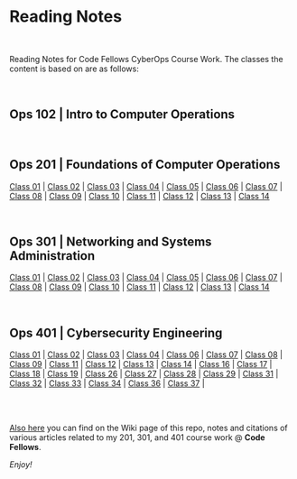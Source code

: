 # Reading Notes

<br>

Reading Notes for Code Fellows CyberOps Course Work.
The classes the content is based on are as follows:

<br>

## Ops 102 | Intro to Computer Operations
<br>

## Ops 201 | Foundations of Computer Operations
[Class 01](https://github.com/billkach/reading-notes/wiki/Ops-201---Class-01) | [Class 02](https://github.com/billkach/reading-notes/wiki/Ops-201---Class-02) | 
[Class 03](https://github.com/billkach/reading-notes/wiki/Ops-201---Class-03) | [Class 04](https://github.com/billkach/reading-notes/wiki/Ops-201---Class-04) | 
[Class 05](https://github.com/billkach/reading-notes/wiki/Ops-201---Class-05) | [Class 06](https://github.com/billkach/reading-notes/wiki/Ops-201---Class-06) | 
[Class 07](https://github.com/billkach/reading-notes/wiki/Ops-201---Class-07) | [Class 08](https://github.com/billkach/reading-notes/wiki/Ops-201---Class-08) | 
[Class 09](https://github.com/billkach/reading-notes/wiki/Ops-201---Class-09) | [Class 10](https://github.com/billkach/reading-notes/wiki/Ops-201---Class-10) |
[Class 11](https://github.com/billkach/reading-notes/wiki/Ops-201---Class-11) | [Class 12](https://github.com/billkach/reading-notes/wiki/Ops-201---Class-12) | 
[Class 13](https://github.com/billkach/reading-notes/wiki/Ops-201---Class-13) | [Class 14](https://github.com/billkach/reading-notes/wiki/Ops-201---Class-14)

<br>

## Ops 301 | Networking and Systems Administration
[Class 01](https://github.com/billkach/reading-notes/wiki/Ops-301---Class-01) | [Class 02](https://github.com/billkach/reading-notes/wiki/Ops-301---Class-02) | 
[Class 03](https://github.com/billkach/reading-notes/wiki/Ops-301---Class-03) | [Class 04](https://github.com/billkach/reading-notes/wiki/Ops-301---Class-04) | 
[Class 05](https://github.com/billkach/reading-notes/wiki/Ops-301---Class-05) | [Class 06](https://github.com/billkach/reading-notes/wiki/Ops-301---Class-06) | 
[Class 07](https://github.com/billkach/reading-notes/wiki/Ops-301---Class-07) | [Class 08](https://github.com/billkach/reading-notes/wiki/Ops-301---Class-08) | 
[Class 09](https://github.com/billkach/reading-notes/wiki/Ops-301---Class-09) | [Class 10](https://github.com/billkach/reading-notes/wiki/Ops-301---Class-10) | 
[Class 11](https://github.com/billkach/reading-notes/wiki/Ops-301---Class-11) | [Class 12](https://github.com/billkach/reading-notes/wiki/Ops-301---Class-12) | 
[Class 13](https://github.com/billkach/reading-notes/wiki/Ops-301---Class-13) | [Class 14](https://github.com/billkach/reading-notes/wiki/Ops-301---Class-14)

<br>

## Ops 401 | Cybersecurity Engineering
[Class 01](https://github.com/billkach/reading-notes/wiki/Ops-401-Class-01) | [Class 02](https://github.com/billkach/reading-notes/wiki/Ops-401-Class-02) |
[Class 03](https://github.com/billkach/reading-notes/wiki/Ops-401-Class-03) | [Class 04](https://github.com/billkach/reading-notes/wiki/Ops-401-Class-04) |
[Class 06](https://github.com/billkach/reading-notes/wiki/Ops-401-Class-06) | [Class 07](https://github.com/billkach/reading-notes/wiki/Ops-401-Class-07) |
[Class 08](https://github.com/billkach/reading-notes/wiki/Ops-401-Class-08) | [Class 09](https://github.com/billkach/reading-notes/wiki/Ops-401-Class-09) |
[Class 11](https://github.com/billkach/reading-notes/wiki/Ops-401-Class-11) | [Class 12](https://github.com/billkach/reading-notes/wiki/Ops-401-Class-12) |
[Class 13](https://github.com/billkach/reading-notes/wiki/Ops-401-Class-13) | [Class 14](https://github.com/billkach/reading-notes/wiki/Ops-401-Class-14) |
[Class 16](https://github.com/billkach/reading-notes/wiki/Ops-401-Class-16) | [Class 17](https://github.com/billkach/reading-notes/wiki/Ops-401-Class-17) |
[Class 18](https://github.com/billkach/reading-notes/wiki/Ops-401-Class-18) | [Class 19](https://github.com/billkach/reading-notes/wiki/Ops-401-Class-19) |
[Class 26](https://github.com/billkach/reading-notes/wiki/Ops-401-Class-26) | [Class 27](https://github.com/billkach/reading-notes/wiki/Ops-401-Class-27) |
[Class 28](https://github.com/billkach/reading-notes/wiki/Ops-401-Class-28) | [Class 29](https://github.com/billkach/reading-notes/wiki/Ops-401-Class-29) |
[Class 31](https://github.com/billkach/reading-notes/wiki/Ops-401-Class-31) | [Class 32](https://github.com/billkach/reading-notes/wiki/Ops-401-Class-32) |
[Class 33](https://github.com/billkach/reading-notes/wiki/Ops-401-Class-33) | [Class 34](https://github.com/billkach/reading-notes/wiki/Ops-401-Class-34) |
[Class 36](https://github.com/billkach/reading-notes/wiki/Ops-401-Class-36) | [Class 37](https://github.com/billkach/reading-notes/wiki/Ops-401-Class-37) |


<br>
<br>


[Also here](https://github.com/billkach/reading-notes/wiki) you can find on the Wiki page of this repo, notes and citations of various articles related to my 201, 301, and 401 course work @ **Code Fellows**.

_Enjoy!_
